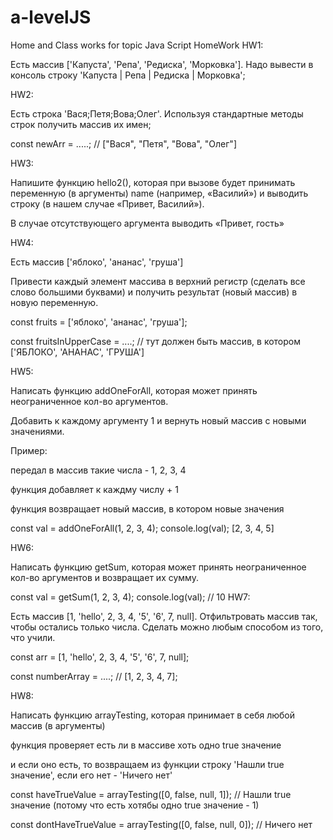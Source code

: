 # a-levelJS
Home and Class works for topic Java Script
HomeWork
HW1:

Есть массив ['Капуста', 'Репа', 'Редиска', 'Морковка']. Надо вывести в консоль строку 'Капуста | Репа | Редиска | Морковка';

HW2:

Есть строка 'Вася;Петя;Вова;Олег'. Используя стандартные методы строк получить массив их имен;

const newArr = .....; // ["Вася", "Петя", "Вова", "Олег"]

HW3:

Напишите функцию hello2(), которая при вызове будет принимать переменную (в аргументы) name (например, «Василий») и выводить строку (в нашем случае «Привет, Василий»).

В случае отсутствующего аргумента выводить «Привет, гость»

HW4:

Есть массив ['яблоко', 'ананас', 'груша']

Привести каждый элемент массива в верхний регистр (сделать все слово большими буквами) и получить результат (новый массив) в новую переменную.

const fruits = ['яблоко', 'ананас', 'груша'];

const fruitsInUpperCase = ....; // тут должен быть массив, в котором ['ЯБЛОКО', 'АНАНАС', 'ГРУША']

HW5:

Написать функцию addOneForAll, которая может принять неограниченное кол-во аргументов.

Добавить к каждому аргументу 1 и вернуть новый массив с новыми значениями.

Пример:

передал в массив такие числа - 1, 2, 3, 4

функция добавляет к каждму числу + 1

функция возвращает новый массив, в котором новые значения


const val = addOneForAll(1, 2, 3, 4);
console.log(val); [2, 3, 4, 5]

HW6:

Написать функцию getSum, которая может принять неограниченное кол-во аргументов и возвращает их сумму.

const val = getSum(1, 2, 3, 4);
console.log(val); // 10
HW7:

Есть массив [1, 'hello', 2, 3, 4, '5', '6', 7, null]. Отфильтровать массив так, чтобы остались только числа. Сделать можно любым способом из того, что учили.

const arr = [1, 'hello', 2, 3, 4, '5', '6', 7, null];

const numberArray = ....; // [1, 2, 3, 4, 7];

HW8:

Написать функцию arrayTesting, которая принимает в себя любой массив (в аргументы)

функция проверяет есть ли в массиве хоть одно true значение

и если оно есть, то возвращаем из функции строку 'Нашли true значение', если его нет - 'Ничего нет'

const haveTrueValue = arrayTesting([0, false, null, 1]); // Нашли true значение (потому что есть хотябы одно true значение - 1)

const dontHaveTrueValue = arrayTesting([0, false, null, 0]); // Ничего нет
